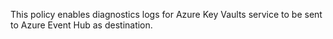 This policy enables diagnostics logs for Azure Key Vaults service to be sent to Azure Event Hub as destination.
